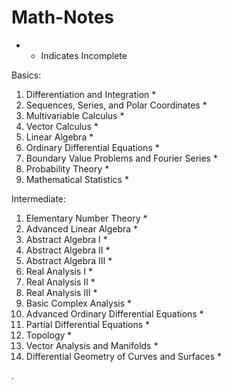 # Math-Notes


* - Indicates Incomplete


Basics:
1. Differentiation and Integration *
2. Sequences, Series, and Polar Coordinates *
3. Multivariable Calculus *
5. Vector Calculus *
6. Linear Algebra *
7. Ordinary Differential Equations *
8. Boundary Value Problems and Fourier Series *
9. Probability Theory *
10. Mathematical Statistics *

Intermediate:
1. Elementary Number Theory *
2. Advanced Linear Algebra  *
3. Abstract Algebra I *
4. Abstract Algebra II *
5. Abstract Algebra III *
6. Real Analysis I *
7. Real Analysis II *
8. Real Analysis III *
9. Basic Complex Analysis *
10. Advanced Ordinary Differential Equations *
11. Partial Differential Equations *
12. Topology *
13. Vector Analysis and Manifolds *
14. Differential Geometry of Curves and Surfaces *








   











       

    
  .   













